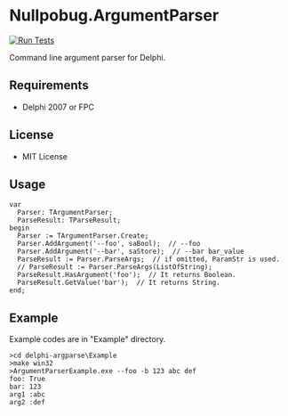 # Nullpobug.ArgumentParser

[![Run Tests](https://github.com/tokibito/delphi-argparse/actions/workflows/tests.yml/badge.svg)](https://github.com/tokibito/delphi-argparse/actions/workflows/tests.yml)

Command line argument parser for Delphi.

## Requirements

* Delphi 2007 or FPC

## License

* MIT License

## Usage

```
var
  Parser: TArgumentParser;
  ParseResult: TParseResult;
begin
  Parser := TArgumentParser.Create;
  Parser.AddArgument('--foo', saBool);  // --foo
  Parser.AddArgument('--bar', saStore);  // --bar bar_value
  ParseResult := Parser.ParseArgs;  // if omitted, ParamStr is used.
  // ParseResult := Parser.ParseArgs(ListOfString);
  ParseResult.HasArgument('foo');  // It returns Boolean.
  ParseResult.GetValue('bar');  // It returns String.
end;
```

Example
-------

Example codes are in "Example" directory.

```
>cd delphi-argparse\Example
>make win32
>ArgumentParserExample.exe --foo -b 123 abc def
foo: True
bar: 123
arg1 :abc
arg2 :def
```
